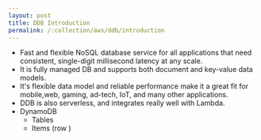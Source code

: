 ```yaml
---
layout: post
title: DDB Introduction
permalink: /:collection/aws/ddb/introduction
---
```


- Fast and flexible NoSQL database service for all applications that need consistent, single-digit millisecond latency at any scale.
- It is fully managed DB and supports both document and key-value data models.
- It's flexible data model and reliable performance make it a great fit for mobile,web, gaming, ad-tech, IoT, and many other applications.
- DDB is also serverless, and integrates really well with Lambda.
- DynamoDB
    - Tables
    - Items (row )
